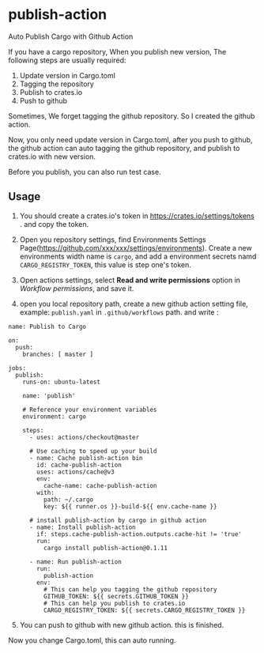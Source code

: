 # publish-action

Auto Publish Cargo with Github Action

If you have a cargo repository, When you publish new version, The following steps are usually required:

1. Update version in Cargo.toml
2. Tagging the repository
3. Publish to crates.io
4. Push to github

Sometimes, We forget tagging the github repository. So I created the github action.

Now, you only need update version in Cargo.toml, after you push to github, the github action can auto tagging the github repository,
and publish to crates.io with new version.

Before you publish, you can also run test case.

## Usage

1. You should create a crates.io's token in https://crates.io/settings/tokens . and copy the token.

2. Open you repository settings, find Environments Settings Page(https://github.com/xxx/xxx/settings/environments). Create a new environments width
name is `cargo`, and add a environment secrets namd `CARGO_REGISTRY_TOKEN`, this value is step one's token.

3. Open actions settings, select **Read and write permissions** option in *Workflow permissions*, and save it.

4. open you local repository path, create a new github action setting file, example: `publish.yaml` in `.github/workflows` path. and write :

```
name: Publish to Cargo

on:
  push:
    branches: [ master ]

jobs:
  publish:
    runs-on: ubuntu-latest

    name: 'publish'

    # Reference your environment variables
    environment: cargo

    steps:
      - uses: actions/checkout@master

      # Use caching to speed up your build
      - name: Cache publish-action bin
        id: cache-publish-action
        uses: actions/cache@v3
        env:
          cache-name: cache-publish-action
        with:
          path: ~/.cargo
          key: ${{ runner.os }}-build-${{ env.cache-name }}

      # install publish-action by cargo in github action
      - name: Install publish-action
        if: steps.cache-publish-action.outputs.cache-hit != 'true'
        run:
          cargo install publish-action@0.1.11
      
      - name: Run publish-action
        run:
          publish-action
        env:
          # This can help you tagging the github repository
          GITHUB_TOKEN: ${{ secrets.GITHUB_TOKEN }}
          # This can help you publish to crates.io
          CARGO_REGISTRY_TOKEN: ${{ secrets.CARGO_REGISTRY_TOKEN }}
```

5. You can push to github with new github action. this is finished.

Now you change Cargo.toml, this can auto running.